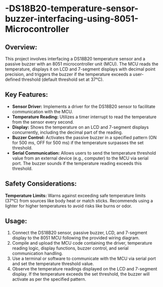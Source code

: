 # -DS18B20-temperature-sensor-buzzer-interfacing-using-8051-Microcontroller

## Overview:
This project involves interfacing a DS18B20 temperature sensor and a passive buzzer with an 8051 microcontroller unit (MCU). The MCU reads the temperature, displays it on LCD and 7-segment displays with decimal point precision, and triggers the buzzer if the temperature exceeds a user-defined threshold (default threshold set at 37°C).

## Key Features:
- **Sensor Driver:**
  Implements a driver for the DS18B20 sensor to facilitate communication with the MCU.
- **Temperature Reading:** 
  Utilizes a timer interrupt to read the temperature from the sensor every second.
- **Display:** 
   Shows the temperature on an LCD and 7-segment displays concurrently, including the decimal part of the reading.
- **Buzzer Control:**
   Activates the passive buzzer in a specified pattern (ON for 500 ms, OFF for 500 ms) if the temperature surpasses the set threshold.
- **Serial Communication:** 
   Allows users to send the temperature threshold value from an external device (e.g., computer) to the MCU via serial port. The buzzer sounds if the temperature reading exceeds this threshold.

## Safety Considerations:
 **Temperature Limits:** Warns against exceeding safe temperature limits (37°C) from sources like body heat or match sticks. Recommends using a lighter for higher temperatures to avoid risks like burns or odor.

## Usage:
1. Connect the DS18B20 sensor, passive buzzer, LCD, and 7-segment display to the 8051 MCU following the provided wiring diagram.
2. Compile and upload the MCU code containing the driver, temperature reading logic, display functions, buzzer control, and serial communication handling.
3. Use a terminal or software to communicate with the MCU via serial port and set the temperature threshold value.
4. Observe the temperature readings displayed on the LCD and 7-segment display. If the temperature exceeds the set threshold, the buzzer will activate as per the specified pattern.

